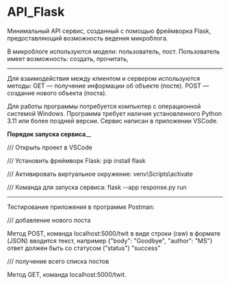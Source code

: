 # API_Flask

Минимальный API сервис, созданный с помощью фреймворка Flask, предоставляющий возможность ведения микроблога.

В микроблоге используются модели:
  пользователь,
  пост.
Пользователь имеет возможность:
  создать,
  прочитать,
_________________________________________

Для взаимодействия между клиентом и сервером используются методы:
GET — получение информации об объекте (посте).
POST — создание нового объекта (поста).

Для работы программы потребуется компьютер с операционной системой Windows. 
Программа требует наличия установленного Python 3.11 или более поздней версии.
Сервис написан в приложении VSCode.

________Порядок запуска сервиса__________

/// Открыть проект в VSCode

/// Установить фреймворк Flask: pip install flask

/// Активировать виртуальное окружение: venv\Scripts\activate

/// Команда для запуска сервиса: flask --app response.py run

_________________________________________

Тестирование приложения в программе Postman:

/// добавление нового поста

Метод POST, команда localhost:5000/twit
в виде строки (raw) в формате (JSON) вводится текст, например {"body": "Goodbye", "author": "MS"}
ответ должен быть со статусом ("status") "success"

/// получение всего списка постов

Метод GET, команда localhost:5000/twit.

